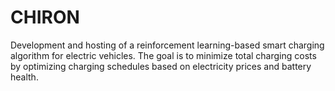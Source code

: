 # CHIRON
Development and hosting of a reinforcement learning-based smart charging algorithm for electric vehicles. The goal is to minimize total charging costs by optimizing charging schedules based on electricity prices and battery health.
